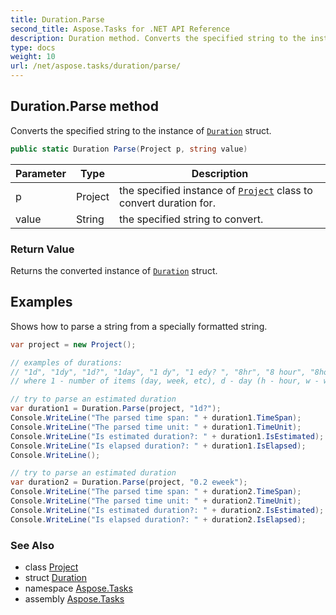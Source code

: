 ```yaml
---
title: Duration.Parse
second_title: Aspose.Tasks for .NET API Reference
description: Duration method. Converts the specified string to the instance of Duration struct
type: docs
weight: 10
url: /net/aspose.tasks/duration/parse/
---
```

## Duration.Parse method

Converts the specified string to the instance of [`Duration`](../) struct.

```csharp
public static Duration Parse(Project p, string value)
```

| Parameter | Type | Description |
| --- | --- | --- |
| p | Project | the specified instance of [`Project`](../../project/) class to convert duration for. |
| value | String | the specified string to convert. |

### Return Value

Returns the converted instance of [`Duration`](../) struct.

## Examples

Shows how to parse a string from a specially formatted string.

```csharp
var project = new Project();

// examples of durations:
// "1d", "1dy", "1d?", "1day", "1 dy", "1 edy? ", "8hr", "8 hour", "8hours", "0.2w?", "0.2wk", "0.2 eweek", "0.2ew?"
// where 1 - number of items (day, week, etc), d - day (h - hour, w - week) ? - estimated flag, e - elapsed flag

// try to parse an estimated duration
var duration1 = Duration.Parse(project, "1d?");
Console.WriteLine("The parsed time span: " + duration1.TimeSpan);
Console.WriteLine("The parsed time unit: " + duration1.TimeUnit);
Console.WriteLine("Is estimated duration?: " + duration1.IsEstimated);
Console.WriteLine("Is elapsed duration?: " + duration1.IsElapsed);
Console.WriteLine();

// try to parse an estimated duration
var duration2 = Duration.Parse(project, "0.2 eweek");
Console.WriteLine("The parsed time span: " + duration2.TimeSpan);
Console.WriteLine("The parsed time unit: " + duration2.TimeUnit);
Console.WriteLine("Is estimated duration?: " + duration2.IsEstimated);
Console.WriteLine("Is elapsed duration?: " + duration2.IsElapsed);
```

### See Also

* class [Project](../../project/)
* struct [Duration](../)
* namespace [Aspose.Tasks](../../duration/)
* assembly [Aspose.Tasks](../../../)


